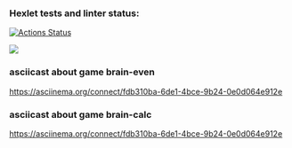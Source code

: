 ### Hexlet tests and linter status:
[![Actions Status](https://github.com/michaeldobosh/frontend-project-44/workflows/hexlet-check/badge.svg)](https://github.com/michaeldobosh/frontend-project-44/actions)

<a href="https://codeclimate.com/github/michaeldobosh/frontend-project-44/maintainability"><img src="https://api.codeclimate.com/v1/badges/becbb454c0132449facd/maintainability" /></a>

### asciicast about game brain-even
https://asciinema.org/connect/fdb310ba-6de1-4bce-9b24-0e0d064e912e
### asciicast about game brain-calc
https://asciinema.org/connect/fdb310ba-6de1-4bce-9b24-0e0d064e912e